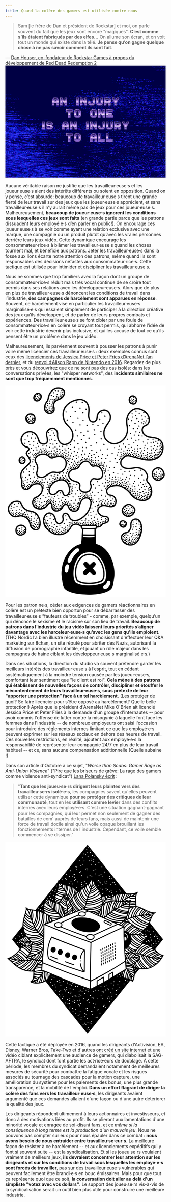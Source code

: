 ```yaml
---
title: Quand la colère des gamers est utilisée contre nous
---
```


>Sam [le frère de Dan et président de Rockstar] et moi, on parle souvent du fait que les jeux sont encore "magiques". **C’est comme s’ils étaient fabriqués par des elfes…** On allume son écran, et on voit tout un monde qui existe dans la télé. **Je pense qu’on gagne quelque chose à ne pas savoir comment ils sont fait**.


<div class="md-attribution">
&#x2014;
<a href="https://www.polygon.com/2018/10/27/18029154/red-dead-redemption-2-working-conditions-rockstar-games-overtime-labor">
Dan Houser, co-fondateur de Rockstar Games à propos du développement de Red Dead Redemption 2
</a>
</div>

<div class="md-img left off-8">
<img
  src="/images/ecco.png"
  alt="Une attaque contre un·e est une attaque contre tou·te·s"
/>
</div>

Aucune véritable raison ne justifie que les travailleur·euse·s et les joueur·euse·s aient des intérêts différents ou soient en opposition. Quand on y pense, c’est absurde: beaucoup de travailleur·euse·s tirent une grande fierté de leur travail sur des jeux que les joueur·euse·s apprécient, et sans travailleur·euse·s il n’y aurait même pas de jeux pour ces joueur·euse·s. Malheureusement, **beaucoup de joueur·euse·s ignorent les conditions sous lesquelles ces jeux sont faits** (en grande partie parce que les patrons dissuadent leurs employé·e·s d’en parler en public!). On encourage ces joueur·euse·s à se voir comme ayant une relation exclusive avec une marque, une compagnie ou un produit plutôt qu’avec les vraies personnes derrière leurs jeux vidéo. Cette dynamique encourage les consommateur·rice·s à blâmer les travailleur·euse·s quand les choses tournent mal, et bénéficie aux patrons. Jeter les travailleur·euse·s dans la fosse aux lions écarte notre attention des patrons, même quand ils sont responsables des décisions néfastes aux consommateur·rice·s. Cette tactique est utilisée pour intimider et discipliner les travailleur·euse·s.

Nous ne sommes que trop familiers avec la façon dont un groupe de consommateur·rice·s réduit mais très vocal continue de se croire tout permis dans ses relations avec les développeur·euse·s. Alors que de plus en plus de travailleur·euse·s dénoncent les conditions de travail dans l’industrie, **des campagnes de harcèlement sont apparues en réponse**. Souvent, ce harcèlement vise en particulier les travailleur·euse·s marginalisé·e·s qui essaient simplement de participer à la direction créative des jeux qu’ils développent, et de parler de leurs propres combats et expériences. Des travailleur·euse·s se font cibler par une foule  de consommateur·rice·s en colère se croyant tout permis, qui abhorre l’idée de voir cette industrie devenir plus inclusive, et qui les accuse de tout ce qu’ils pensent être un problème dans le jeu vidéo.


Malheureusement, ils parviennent souvent à pousser les patrons à punir voire même licencier ces travailleur·euse·s : deux exemples connus sont ceux des [licenciements de Jessica Price et Peter Fries d’ArenaNet l’an dernier](https://www.polygon.com/2018/7/9/17549492/arenanet-jessica-price-guild-wars-2-writer-fired), et du [renvoi d’Alison Rapp de Nintendo en 2016](https://kotaku.com/nintendo-employee-terminated-after-smear-campaign-over-1768100368). Regardez de plus près et vous découvrirez que ce ne sont pas des cas isolés: dans les conversations privées, les "whisper networks", des **incidents similaires ne sont que trop fréquemment mentionnés**.

<div class="md-img right off-8">
<img
  src="/images/poison.svg"
  alt="Poison bottle"
/>
</div>

Pour les patron·ne·s, céder aux exigences de gamers réactionnaires en colère est un prétexte bien opportun pour se débarrasser des travailleur·euse·s “fauteurs de troubles” - comme, par exemple, quelqu’un qui dénonce le sexisme et le racisme sur son lieu de travail. **Beaucoup de patrons dans l’industrie du jeu vidéo laissent leurs priorités s’aligner davantage avec les harceleur·euse·s qu’avec les gens qu'ils emploient.** (THQ Nordic l’a bien illustré récemment en choisissant d'effectuer leur Q&A marketing sur 8chan, un site réputé pour abriter des Nazis, autorisant la diffusion de pornographie infantile, et jouant un rôle majeur dans les campagnes de haine ciblant les développeur·euse·s marginalisé·e·s.)

Dans ces situations, la direction du studio va souvent prétendre garder les meilleurs intérêts des travailleur·euse·s à l’esprit, tout en cédant systématiquement à la moindre tension causée par les joueur·euse·s, comfortant leur sentiment que "le client est roi". **Cela mène à des patrons qui établissent de nouvelles façons de contrôler, discipliner et étouffer le mécontentement de leurs travailleur·euse·s, sous prétexte de leur "apporter une protection” face à un tel harcèlement.** (Les protéger de quoi? Se faire licencier pour s’être opposé au harcèlement? Quelle belle protection!)
Après que le président d'ArenaNet Mike O'Brien ait licencié Jessica Price et Peter Fries à la demande d'un groupe d'internautes -- pour avoir commis l'offense de lutter contre la misogynie à laquelle font face les femmes dans l'industrie -- de nombreux employeurs ont saisi l'occasion pour introduire des règlements internes limitant ce que les employé·e·s peuvent exprimer sur les réseaux sociaux en dehors des heures de travail. Ces nouvelles restrictions, en réalité, ajoutent aux employé·e·s la responsabilité de représenter leur compagnie 24/7 en plus de leur travail habituel -- et ce, sans aucune compensation additionnelle (Quelle aubaine !)


Dans son article d'Octobre à ce sujet, "*Worse than Scabs: Gamer Rage as Anti-Union Violence*" ("Pire que les briseurs de grève: La rage des gamers comme violence anti-syndicat") [Lana Polansky écrit](https://rhizome.org/editorial/2018/oct/30/worse-than-scabs-gamer-rager-as-anti-worker-violence/) :

>"**Tant que les joueu·se·rs dirigent leurs plaintes vers des travailleu·se·rs isolé·e·s**, les compagnies savent qu'elles peuvent utiliser cette dynamique **pour se protéger des critiques de leur communauté**, tout en les **utilisant comme levier** dans des conflits internes avec leurs employé·e·s. C'est une situation gagnant-gagnant pour les compagnies, qui leur permet non seulement de gagner des batailles de com' auprès de leurs fans, mais aussi de maintenir une force de travail docile ainsi qu'un voile opaque brouillant les fonctionnements internes de l'industrie. Cependant, ce voile semble commencer à se dissiper."

<div class="md-img left off-8">
<img
  src="/images/gamecube.svg"
  alt="Gamecube"
/>
</div>

Cette tactique a été déployée en 2016, quand les dirigeants d'Activision, EA, Disney, Warner Bros, Take-Two et d'autres [ont créé un site internet](https://www.polygon.com/2016/10/28/13458724/voice-actors-strike-video-game-website-attacks) et une vidéo ciblant explicitement une audience de gamers, qui diabolisait la SAG-AFTRA, le syndicat dont font partie les act·rice·eurs de doublage. À cette période, les membres du syndicat demandaient notamment de meilleures mesures de sécurité pour combattre la fatigue vocale et les risques associés au tournage des cascades pour la motion capture, une amélioration du système pour les paiements des bonus, une plus grande transparence, et la mobilité de l'emploi. **Dans un effort flagrant de diriger la colère des fans vers les travailleur·euse·s**, les dirigeants avaient argumenté que ces demandes allaient d'une façon ou d'une autre détériorer la qualité des jeux.

Les dirigeants répondent ultimement à leurs actionnaires et investisseurs, et donc à des motivations liées au profit. Ils se plieront aux lamentations d'une minorité vocale et enragée de soi-disant fans, et ce *même si la conséquence à long terme est la production d'un mauvais jeu*. Nous ne pouvons pas compter sur eux pour nous épauler dans ce combat : **nous avons besoin de nous entraider entre travailleu·se·eur·s**. La meilleure façon de résister à ce harcèlement -- et aux licenciements expéditifs qui y font si souvent suite -- est la syndicalisation. Et si les joueu·se·rs voulaient vraiment de meilleurs jeux, **ils devraient concentrer leur attention sur les dirigeants et sur les conditions de travail sous lesquelles les employé·e·s sont forcés de travailler**, pas sur des travailleur·euse·s vulnérables qui peuvent facilement être brandi·e·s en bouc émissaires. Mais pour que tout ça représente quoi que ce soit, **la conversation doit aller au delà d'un simpliste "votez avec vos dollars"**. Le support des joueu·se·rs vis-à-vis de la syndicalisation serait un outil bien plus utile pour construire une meilleure industrie.
